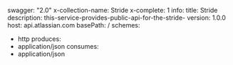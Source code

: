 swagger: "2.0"
x-collection-name: Stride
x-complete: 1
info:
  title: Stride
  description: this-service-provides-public-api-for-the-stride-
  version: 1.0.0
host: api.atlassian.com
basePath: /
schemes:
- http
produces:
- application/json
consumes:
- application/json